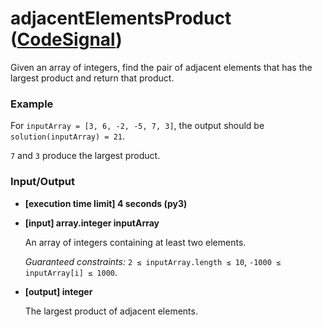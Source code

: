 # adjacentElementsProduct ([CodeSignal](https://app.codesignal.com/arcade/intro/level-2/xzKiBHjhoinnpdh6m))

Given an array of integers, find the pair of adjacent elements that has the largest product and return that product.

### Example
For `inputArray = [3, 6, -2, -5, 7, 3]`, the output should be
`solution(inputArray) = 21`.

`7` and `3` produce the largest product.

### Input/Output

*   **\[execution time limit\] 4 seconds (py3)**

*   **\[input\] array.integer inputArray**

    An array of integers containing at least two elements.

    _Guaranteed constraints:_
    `2 ≤ inputArray.length ≤ 10`,
    `-1000 ≤ inputArray[i] ≤ 1000`.

*   **\[output\] integer**

    The largest product of adjacent elements.
